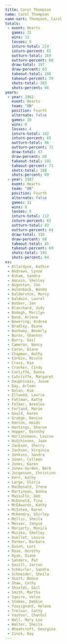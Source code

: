 ```yaml
---
title: Carol Thompson
name: Carol Thompson
name-sort: Thompson, Carol
totals:
 - event: Hearts
   games: 21
   wins: 12
   losses: 9
   inturn-total: 214
   inturn-percent: 65
   outturn-total: 169
   outturn-percent: 68
   draw-total: 197
   draw-percent: 63
   takeout-total: 186
   takeout-percent: 70
   shots-total: 383
   shots-percent: 66
years:
 - year: 1982
   event: Hearts
   team: "ON"
   position: Fourth
   alternate: false
   games: 10
   wins: 6
   losses: 4
   inturn-total: 102
   inturn-percent: 65
   outturn-total: 86
   outturn-percent: 72
   draw-total: 87
   draw-percent: 66
   takeout-total: 101
   takeout-percent: 71
   shots-total: 188
   shots-percent: 69
 - year: 1987
   event: Hearts
   team: "ON"
   position: Fourth
   alternate: false
   games: 11
   wins: 6
   losses: 5
   inturn-total: 112
   inturn-percent: 65
   outturn-total: 83
   outturn-percent: 64
   draw-total: 110
   draw-percent: 60
   takeout-total: 85
   takeout-percent: 69
   shots-total: 195
   shots-percent: 64
vs:
 - Allardyce, Kathie
 - Andrews, Lynne
 - Asham, Sandra
 - Aucoin, Shelley
 - Augustyn, Jan
 - Aulenback, Wanda
 - Balderston, Marcy
 - Baldwin, Laurel
 - Betker, Jan
 - Blanchard, Judy
 - Bodogh, Marilyn
 - Bond, Arlene
 - Bowering, Andrea
 - Bradley, Diane
 - Buckway, Beverly
 - Burns, Shannon
 - Burry, Gail
 - Cameron, Nancy
 - Caron, Diane
 - Chapman, Kathy
 - Corbin, Nicole
 - Crass, Kim
 - Crocker, Cindy
 - Cunliffe, Donna
 - Cutcliffe, Margaret
 - Dauphinais, Josee
 - Day, Arleen
 - Dolan, Kim
 - Ellwood, Laurie
 - Fahlman, Kathy
 - Felker, Arenlea
 - Ferland, Marie
 - Gould, Karen
 - Grange, Denise
 - Hanlon, Heidi
 - Hastings, Sharon
 - Hepper, Dorothy
 - Herlinveaux, Louise
 - Hutchinson, Joan
 - Jackson, Sherry
 - Jackson, Virginia
 - Jenkins, Sandra
 - Jones, Colleen
 - Jones, Karen
 - Jones-Gordon, Barb
 - Jurgenson, Christine
 - Kerr, Kathy
 - Large, Gloria
 - MacDonald, Irene
 - Martineau, Donna
 - Massullo, Deb
 - McDonald, Tina
 - McEdwards, Kathy
 - McIntee, Karen
 - McKendry, Shirley
 - Mellis, Sheila
 - Messer, Janyce
 - Moriarty, Monica
 - Muzika, Shelley
 - Ouellet, Louise
 - Parker, Barbara
 - Quinn, Lori
 - Rose, Dorothy
 - Ryan, Diane
 - Sanders, Pat
 - Savill, Jarron
 - Schmirler, Sandra
 - Schneider, Sheila
 - Scott, Donna
 - Shaw, Cathy
 - Shields, Gail
 - Smith, Martha
 - Squire, Velva
 - Stokes, Debbie
 - Tousignant, Helene
 - Treloar, Cathy
 - Vautour, Chantel
 - Wall, Mary Lou
 - Walter, Sheila
 - Wheatcroft, Georgina
 - Zinck, Kay
---
```

